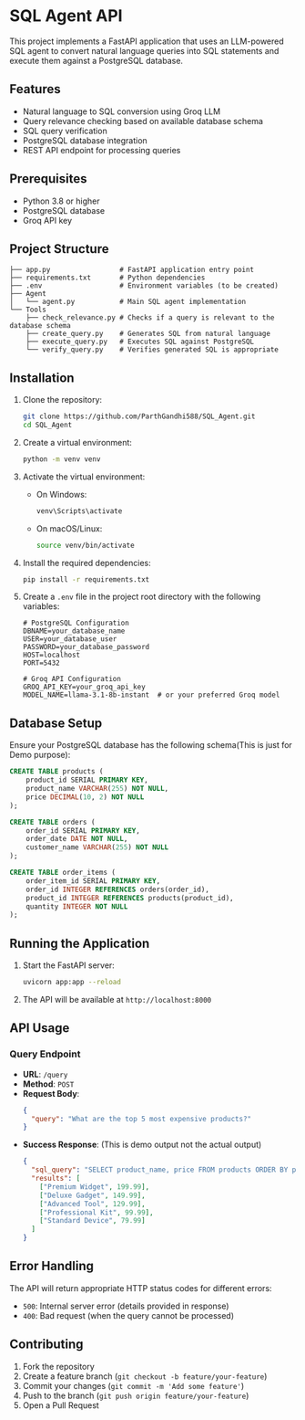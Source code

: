 # SQL Agent API

This project implements a FastAPI application that uses an LLM-powered SQL agent to convert natural language queries into SQL statements and execute them against a PostgreSQL database.

## Features

- Natural language to SQL conversion using Groq LLM
- Query relevance checking based on available database schema
- SQL query verification
- PostgreSQL database integration
- REST API endpoint for processing queries

## Prerequisites

- Python 3.8 or higher
- PostgreSQL database
- Groq API key

## Project Structure

```
├── app.py                 # FastAPI application entry point
├── requirements.txt       # Python dependencies
├── .env                   # Environment variables (to be created)
├── Agent
│   └── agent.py           # Main SQL agent implementation
└── Tools
    ├── check_relevance.py # Checks if a query is relevant to the database schema
    ├── create_query.py    # Generates SQL from natural language
    ├── execute_query.py   # Executes SQL against PostgreSQL
    └── verify_query.py    # Verifies generated SQL is appropriate
```

## Installation

1. Clone the repository:
   ```bash
   git clone https://github.com/ParthGandhi588/SQL_Agent.git
   cd SQL_Agent
   ```

2. Create a virtual environment:
   ```bash
   python -m venv venv
   ```

3. Activate the virtual environment:
   - On Windows:
     ```bash
     venv\Scripts\activate
     ```
   - On macOS/Linux:
     ```bash
     source venv/bin/activate
     ```

4. Install the required dependencies:
   ```bash
   pip install -r requirements.txt
   ```

5. Create a `.env` file in the project root directory with the following variables:
   ```
   # PostgreSQL Configuration
   DBNAME=your_database_name
   USER=your_database_user
   PASSWORD=your_database_password
   HOST=localhost
   PORT=5432

   # Groq API Configuration
   GROQ_API_KEY=your_groq_api_key
   MODEL_NAME=llama-3.1-8b-instant  # or your preferred Groq model
   ```

## Database Setup

Ensure your PostgreSQL database has the following schema(This is just for Demo purpose):

```sql
CREATE TABLE products (
    product_id SERIAL PRIMARY KEY,
    product_name VARCHAR(255) NOT NULL,
    price DECIMAL(10, 2) NOT NULL
);

CREATE TABLE orders (
    order_id SERIAL PRIMARY KEY,
    order_date DATE NOT NULL,
    customer_name VARCHAR(255) NOT NULL
);

CREATE TABLE order_items (
    order_item_id SERIAL PRIMARY KEY,
    order_id INTEGER REFERENCES orders(order_id),
    product_id INTEGER REFERENCES products(product_id),
    quantity INTEGER NOT NULL
);
```

## Running the Application

1. Start the FastAPI server:
   ```bash
   uvicorn app:app --reload
   ```

2. The API will be available at `http://localhost:8000`

## API Usage

### Query Endpoint

- **URL**: `/query`
- **Method**: `POST`
- **Request Body**:
  ```json
  {
    "query": "What are the top 5 most expensive products?"
  }
  ```
- **Success Response**:
(This is demo output not the actual output)
  ```json
  {
    "sql_query": "SELECT product_name, price FROM products ORDER BY price DESC LIMIT 5",
    "results": [
      ["Premium Widget", 199.99],
      ["Deluxe Gadget", 149.99],
      ["Advanced Tool", 129.99],
      ["Professional Kit", 99.99],
      ["Standard Device", 79.99]
    ]
  }
  ```

## Error Handling

The API will return appropriate HTTP status codes for different errors:
- `500`: Internal server error (details provided in response)
- `400`: Bad request (when the query cannot be processed)

## Contributing

1. Fork the repository
2. Create a feature branch (`git checkout -b feature/your-feature`)
3. Commit your changes (`git commit -m 'Add some feature'`)
4. Push to the branch (`git push origin feature/your-feature`)
5. Open a Pull Request